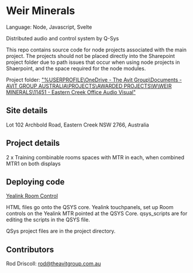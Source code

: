 # Weir Minerals
Language: Node, Javascript, Svelte

Distributed audio and control system by Q-Sys

This repo contains source code for node projects associated with the main project.
The projects should not be placed directly into the Sharepoint project folder due to path issues that occur when using node projects in Shaerpoint, and the space required for the node modules.

Project folder: ["%USERPROFILE\OneDrive - The Avit Group\Documents - AVIT GROUP AUSTRALIA\PROJECTS\AWARDED PROJECTS\W\WEIR MINERALS\11451 - Eastern Creek Office Audio Visual"](https://theavitgroup.sharepoint.com/:f:/s/theavitgroup/EvtqoH0SygJCiCmz4r7sYPgBmwfRKdZ49Gz36p0sg7gGVA?e=MhHfcD)

## Site details

Lot 102 Archbold Road, Eastern Creek NSW 2766, Australia

## Project details

2 x Training combinable rooms spaces with MTR in each, when combined MTR1 on both displays

## Deploying code

[Yealink Room Control](https://support.yealink.com/en/portal/knowledge/show?id=650a9fcf7128e45a4984b363)

HTML files go onto the QSYS core.
Yealink touchpanels, set up Room controls on the Yealink MTR pointed at the QSYS Core.
qsys_scripts are for editing the scripts in the QSYS file.

QSys project files are in the project directory.

## Contributors

Rod Driscoll: <rod@theavitgroup.com.au>
